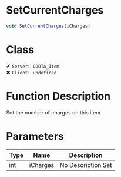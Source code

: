 # SetCurrentCharges
```js
void SetCurrentCharges(iCharges)
```
# Class
✔ `Server: CDOTA_Item`  
✖ `Client: undefined`  

# Function Description
Set the number of charges on this item
# Parameters
Type|Name|Description
--|--|--
int|iCharges|No Description Set
